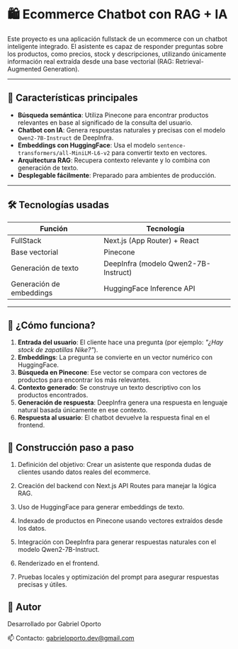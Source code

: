 # 🛍️ Ecommerce Chatbot con RAG + IA

Este proyecto es una aplicación fullstack de un ecommerce con un chatbot inteligente integrado. El asistente es capaz de responder preguntas sobre los productos, como precios, stock y descripciones, utilizando únicamente información real extraída desde una base vectorial (RAG: Retrieval-Augmented Generation).

---

## 🚀 Características principales

- **Búsqueda semántica**: Utiliza Pinecone para encontrar productos relevantes en base al significado de la consulta del usuario.
- **Chatbot con IA**: Genera respuestas naturales y precisas con el modelo `Qwen2-7B-Instruct` de DeepInfra.
- **Embeddings con HuggingFace**: Usa el modelo `sentence-transformers/all-MiniLM-L6-v2` para convertir texto en vectores.
- **Arquitectura RAG**: Recupera contexto relevante y lo combina con generación de texto.
- **Desplegable fácilmente**: Preparado para ambientes de producción.

---

## 🛠️ Tecnologías usadas

| Función                  | Tecnología                           |
| ------------------------ | ------------------------------------ |
| FullStack                | Next.js (App Router) + React         |
| Base vectorial           | Pinecone                             |
| Generación de texto      | DeepInfra (modelo Qwen2-7B-Instruct) |
| Generación de embeddings | HuggingFace Inference API            |

---

## 🧠 ¿Cómo funciona?

1. **Entrada del usuario**: El cliente hace una pregunta (por ejemplo: _"¿Hay stock de zapatillas Nike?"_).
2. **Embeddings**: La pregunta se convierte en un vector numérico con HuggingFace.
3. **Búsqueda en Pinecone**: Ese vector se compara con vectores de productos para encontrar los más relevantes.
4. **Contexto generado**: Se construye un texto descriptivo con los productos encontrados.
5. **Generación de respuesta**: DeepInfra genera una respuesta en lenguaje natural basada únicamente en ese contexto.
6. **Respuesta al usuario**: El chatbot devuelve la respuesta final en el frontend.

## 🧱 Construcción paso a paso

1. Definición del objetivo: Crear un asistente que responda dudas de clientes usando datos reales del ecommerce.

2. Creación del backend con Next.js API Routes para manejar la lógica RAG.

3. Uso de HuggingFace para generar embeddings de texto.

4. Indexado de productos en Pinecone usando vectores extraídos desde los datos.

5. Integración con DeepInfra para generar respuestas naturales con el modelo Qwen2-7B-Instruct.

6. Renderizado en el frontend.

7. Pruebas locales y optimización del prompt para asegurar respuestas precisas y útiles.

## 🙌 Autor

Desarrollado por Gabriel Oporto

📫 Contacto: [gabrieloporto.dev@gmail.com]()
